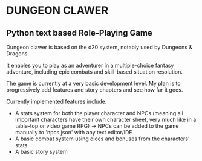 # DUNGEON CLAWER

## Python text based Role-Playing Game

Dungeon clawer is based on the d20 system, notably used by Dungeons & Dragons.

It enables you to play as an adventurer in a multiple-choice fantasy adventure, including epic combats and skill-based situation resolution.

The game is currently at a very basic development level. My plan is to progressively add features and story chapters and see how far it goes.

Currently implemented features include:

* A stats system for both the player character and NPCs (meaning all important characters have their own character sheet, very much like in a table-top or video game RPG)
    → NPCs can be added to the game manually to 'npcs.json' with any text editor/IDE
* A basic combat system using dices and bonuses from the characters' stats
* A basic story system
